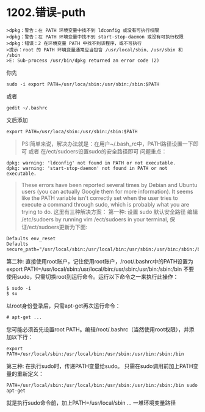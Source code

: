 # 1202.错误-puth
```
>dpkg：警告：在 PATH 环境变量中找不到 ldconfig 或没有可执行权限
>dpkg：警告：在 PATH 环境变量中找不到 start-stop-daemon 或没有可执行权限
>dpkg：错误：2 在环境变量 PATH 中找不到该程序，或不可执行
>提示：root 的 PATH 环境变量通常应当包含 /usr/local/sbin、/usr/sbin 和 /sbin
>E: Sub-process /usr/bin/dpkg returned an error code (2) 
```

你先
```
sudo -i export PATH=/usr/loca/sbin:/usr/sbin:/sbin:$PATH
```
或者
```
gedit ~/.bashrc
```
文后添加
```
export PATH=/usr/loca/sbin:/usr/sbin:/sbin:$PATH
```
>PS:简单来说，解决办法就是：在用户~/.bash_rc中，PATH路径设置一下即可 或者 在/ect/sudoers设置sudo的安全路径即可
问题重点：
```
dpkg: warning: 'ldconfig' not found in PATH or not executable.
dpkg: warning: 'start-stop-daemon' not found in PATH or not executable.
```
>These errors have been reported several times by Debian and Ubuntu users (you can actually Google them for more information).
It seems like the PATH variable isn't correctly set when the user tries to execute a command through sudo, which is probably what you are trying to do.
这里有三种解决方案：
第一种: 设置 sudo 默认安全路径
编辑 /etc/sudoers by running vim /ect/sudoers in your terminal, 保证/ect/sudoers更新为下面:
```
Defaults env_reset
Defaults secure_path="/usr/local/sbin:/usr/local/bin:/usr/sbin:/usr/bin:/sbin:/bin"
```
第二种: 直接使用root账户，记住使用root账户，/root/.bashrc中的PATH设置为
export PATH=/usr/local/sbin:/usr/local/bin:/usr/sbin:/usr/bin:/sbin:/bin
不要使用sudo，只需切换root到运行命令。运行以下命令之一来执行此操作：
```
$ sudo -i
$ su 
```
以root身份登录后，只需apt-get再次运行命令：
```
# apt-get ...
```
您可能必须首先设置root PATH。编辑/root/.bashrc（当然使用root权限），并添加以下行：
```
export PATH=/usr/local/sbin:/usr/local/bin:/usr/sbin:/usr/bin:/sbin:/bin
```
第三种: 在执行sudo时，传递PATH变量给sudo。
只需在sudo调用前加上PATH变量的重新定义：
```
PATH=/usr/local/sbin:/usr/local/bin:/usr/sbin:/usr/bin:/sbin:/bin sudo apt-get
```
就是执行sudo命令前，加上PATH=/usr/local/sbin ... 一堆环境变量路径
